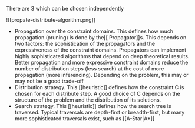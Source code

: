 There are 3 which can be chosen independently

![[propate-distribute-algorithm.png]]

- Propagation over the constraint domains. This defines how much propagation (pruning) is done by the[[ Propagator]]s. This depends on two factors: the sophistication of the propagators and the expressiveness of the constraint domains. Propagators can implement highly sophisticated algorithms that depend on deep theoretical results. Better propagation and more expressive constraint domains reduce the number of distribution steps (less search) at the cost of more propagation (more inferencing). Depending on the problem, this may or may not be a good trade-off
- Distribution strategy. This [[heuristic]] defines how the constraint C is chosen for each distribute step. A good choice of C depends on the structure of the problem and the distribution of its solutions.
- Search strategy. This [[heuristic]] defines how the search tree is traversed. Typical traversals are depth-first or breadth-first, but many more sophisticated traversals exist, such as [[A-Star|A*]]